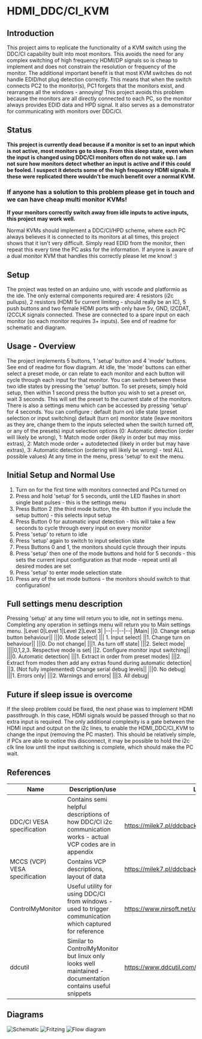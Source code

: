 

# HDMI_DDC/CI_KVM

## Introduction

This project aims to replicate the functionality of a KVM switch using the DDC/CI capability built into most monitors. 
This avoids the need for any complex switching of high frequency HDMI/DP signals so is cheap to implement and does not constrain the resolution or frequency of the monitor.
The additional important benefit is that most KVM switches do not handle EDID/hot plug detection correctly. This means that when the switch connects PC2 to the monitor(s), PC1 forgets that the monitors exist, and rearranges all the windows - annoying! This project avoids this problem because the monitors are all directly connected to each PC, so the monitor always provides EDID data and HPD signal.
It also serves as a demonstrator for communicating with monitors over DDC/CI.

## Status

<b>This project is currently dead because if a monitor is set to an input which is not active, most monitors go to sleep. From this sleep state, even when the input is changed using DDC/CI monitors often do not wake up.
I am not sure how monitors detect whether an input is active and if this could be fooled. I suspect it detects some of the high frequency HDMI signals. If these were replicated there wouldn't be much benefit over a normal KVM.
<h3>If anyone has a solution to this problem please get in touch and we can have cheap multi monitor KVMs!</h3>
If your monitors correctly switch away from idle inputs to active inputs, this project may work well.</b>

Normal KVMs should implement a DDC/CI/HPD scheme, where each PC always believes it is connected to its monitors at all times, this project shows that it isn't very difficult. Simply read EDID from the monitor, then repeat this every time the PC asks for the information. If anyone is aware of a dual monitor KVM that handles this correctly please let me know! :)


## Setup

The project was tested on an arduino uno, with vscode and platformio as the ide. The only external components required are: 4 resistors (i2c pullups), 2 resistors (HDMI 5v current limiting - should really be an IC), 5 push buttons and two female HDMI ports with only have 5v, GND, I2CDAT, I2CCLK signals connected. These are connected to a spare input on each monitor (so each monitor requires 3+ inputs).
See end of readme for schematic and diagram.
## Usage - Overview

The project implements 5 buttons, 1 'setup' button and 4 'mode' buttons.
See end of readme for flow diagram.
At idle, the 'mode' buttons can either select a preset mode, or can relate to each monitor and each button will cycle through each input for that monitor. You can switch between these two idle states by pressing the 'setup' button.
To set presets, simply hold setup, then within 1 second press the button you wish to set a preset on, wait 3 seconds. This will set the preset to the current state of the monitors.
There is also a settings menu which can be accessed by pressing 'setup' for 4 seconds.
You can configure :
    default (turn on) idle state (preset selection or input switching)
    default (turn on) monitor state (leave monitors as they are, change them to the inputs selected when the switch turned off, or any of the presets)
    input selection options (0: Automatic detection (order will likely be wrong), 1: Match mode order (likely in order but may miss extras), 2: Match mode order + autodetected (likely in order but may have extras), 3: Automatic detection (ordering will likely be wrong) - test ALL possible values) 
At any time in the menu, press 'setup' to exit the menu.

## Initial Setup and Normal Use

 1. Turn on for the first time with monitors connected and PCs turned on
 2. Press and hold 'setup' for 5 seconds, until the LED flashes in short single beat pulses - this is the settings menu
 3. Press Button 2 (the third mode button, the 4th button if you include the setup button) - this selects input setup
 4. Press Button 0 for automatic input detection - this will take a few seconds to cycle through every input on every monitor
3. Press 'setup' to return to idle
4. Press 'setup' again to switch to input selection state
5. Press Buttons 0 and 1, the monitors should cycle through their inputs
6. Press 'setup' then one of the mode buttons and hold for 5 seconds - this sets the current input configuration as that mode - repeat until all desired modes are set
1. Press 'setup' to enter mode selection state
1. Press any of the set mode buttons - the monitors should switch to that configuration!

## Full settings menu description
Pressing 'setup' at any time will return you to idle, not in settings menu.
Completing any operation in settings menu will return you to Main settings menu.
|Level 0|Level 1|Level 2|Level 3|
|--|--|--|--|
|Main|
||0. Change setup button behaviour||
|||0. Mode select|
||| 1. Input select|
||1. Change turn on behaviour||
|||0. Do not change|
|||1. As turn off state|
|||2. Select mode|
||||0,1,2,3. Respective mode is set|
||2. Configure monitor input switching||
|||0. Automatic detection|
|||1. Extract in order from preset modes|
|||2. Extract from modes then add any extras found during automatic detection|
||3. (Not fully implemented) Change serial debug levels||
|||0. No debug|
|||1. Errors only|
|||2. Warnings and errors|
|||3. All debug|

## Future if sleep issue is overcome
If the sleep problem could be fixed, the next phase was to implement HDMI passthrough. In this case, HDMI signals would be passed through so that no extra input is required. The only additional complexity is a gate between the HDMI input and output on the i2c lines, to enable the HDMI_DDC/CI_KVM to change the input (removing the PC master). This should be relatively simple, if PCs are able to notice this disconnect, it may be possible to hold the i2c clk line low until the input switching is complete, which should make the PC wait.

## References
|Name|Description/use|Link|
|--|--|--|
|DDC/CI VESA specification|Contains semi helpful descriptions of how DDC/CI i2c communication works - actual VCP codes are in appendix|https://milek7.pl/ddcbacklight/ddcci.pdf|
|MCCS (VCP) VESA specification|Contains VCP descriptions, layout of data|https://milek7.pl/ddcbacklight/mccs.pdf|
|ControlMyMonitor|Useful utility for using DDC/CI from windows - used to trigger communication which captured for reference|https://www.nirsoft.net/utils/control_my_monitor.html|
|ddcutil|Similar to ControlMyMonitor but linux only looks well maintained - documentation contains useful snippets|https://www.ddcutil.com/|

## Diagrams

![Schematic](blob/master/HDMISwitchHardware/basic_schem.png?raw=true "Schematic")
![Fritzing](blob/master/HDMISwitchHardware/basic_bb.png?raw=true "Fritzing")
![Flow diagram](blob/master/HDMISwitch/flow_diagram.png?raw=true "Flow diagram")
